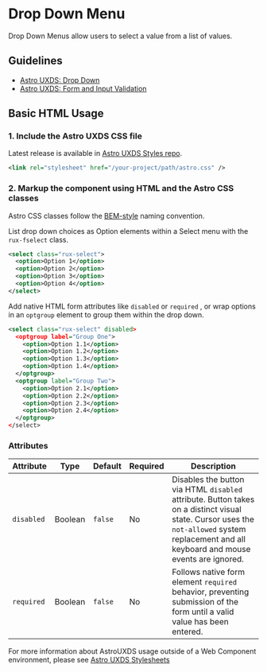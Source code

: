 # Drop Down Menu

Drop Down Menus allow users to select a value from a list of values.

## Guidelines

- [Astro UXDS: Drop Down](https://www.astrouxds.com/ui-components/drop-down)
- [Astro UXDS: Form and Input Validation](https://www.astrouxds.com/ui-components/validation)

## Basic HTML Usage

### 1. Include the Astro UXDS CSS file

Latest release is available in [Astro UXDS Styles repo](https://github.com/RocketCommunicationsInc/astro-components).

```xml
<link rel="stylesheet" href="/your-project/path/astro.css" />
```

### 2. Markup the component using HTML and the Astro CSS classes

Astro CSS classes follow the [BEM-style](http://getbem.com/introduction/) naming convention. 

List drop down choices as Option elements within a Select menu with the `rux-fselect` class.

```xml
<select class="rux-select">
  <option>Option 1</option>
  <option>Option 2</option>
  <option>Option 3</option>
  <option>Option 4</option>
</select>
```

Add native HTML form attributes like `disabled` or `required` , or wrap options in an `optgroup` element to group them within the drop down.

```xml
<select class="rux-select" disabled>
  <optgroup label="Group One">
    <option>Option 1.1</option>
    <option>Option 1.2</option>
    <option>Option 1.3</option>
    <option>Option 1.4</option>
  </optgroup>
  <optgroup label="Group Two">
    <option>Option 2.1</option>
    <option>Option 2.2</option>
    <option>Option 2.3</option>
    <option>Option 2.4</option>
  </optgroup>
</select>
```
### Attributes
| Attribute | Type | Default | Required | Description |
| --- | --- | --- | --- | --- |
| `disabled` | Boolean | `false` | No | Disables the button via HTML `disabled` attribute. Button takes on a distinct visual state. Cursor uses the `not-allowed` system replacement and all keyboard and mouse events are ignored. |
| `required` | Boolean | `false` | No | Follows native form element `required` behavior, preventing submission of the form until a valid value has been entered. |

For more information about AstroUXDS usage outside of a Web Component environment, please see [Astro UXDS Stylesheets](https://bitbucket.org/rocketcom/astro-styles)
